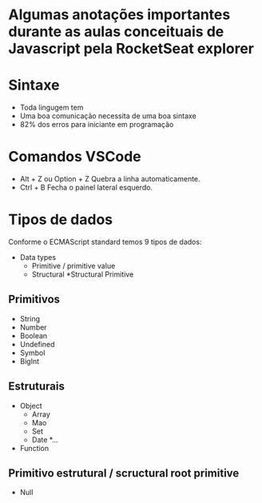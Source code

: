 # Algumas anotações importantes durante as aulas conceituais de Javascript pela RocketSeat explorer

# Sintaxe

* Toda lingugem tem
* Uma boa comunicação necessita de uma boa sintaxe
* 82% dos erros para iniciante em programação

# Comandos VSCode

* Alt + Z ou Option + Z Quebra a linha automaticamente.
* Ctrl + B Fecha o painel lateral esquerdo.

# Tipos de dados

Conforme o ECMAScript standard temos 9 tipos de dados:

* Data types
    * Primitive / primitive value
    * Structural
    *Structural Primitive

## Primitivos

* String
* Number
* Boolean
* Undefined
* Symbol
* BigInt

## Estruturais

* Object
    * Array
    * Mao
    * Set
    * Date
    *...
* Function

## Primitivo estrutural / scructural root primitive

* Null